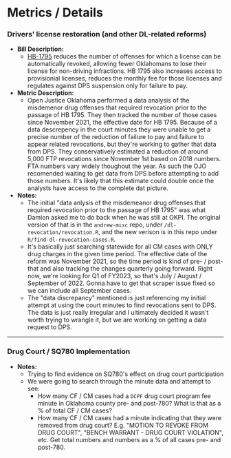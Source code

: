 # Metrics / Details

### Drivers' license restoration (and other DL-related reforms)
  * **Bill Description:** 
    * [HB-1795](http://webserver1.lsb.state.ok.us/cf_pdf/2021-22%20int/hb/HB1795%20int.pdf) reduces the number of offenses for which a license can be automatically revoked, allowing fewer Oklahomans to lose their license for non-driving infractions. HB 1795 also increases access to provisionial licenses, reduces the monthly fee for those licenses and regulates against DPS suspension only for failure to pay.
  * **Metric Description:** 
    * Open Justice Oklahoma performed a data analysis of the misdemenor drug offenses that required revocation prior to the passage of HB 1795. They then tracked the number of those cases since November 2021, the effective date for HB 1795. Because of a data descrepency in the court minutes they were unable to get a precise number of the reduction of failure to pay and failure to appear related revocations, but they're working to gather that data from DPS. They conservatively estimated a reduction of around 5,000 FTP revocations since November 1st based on 2018 numbers. FTA numbers vary widely thoughout the year. As such the OJO recomended waiting to get data from DPS before attempting to add those numbers. It's likely that this estimate could double once the analysts have access to the complete dat picture.  
  * **Notes:** 
    * The initial "data anlysis of the misdemeanor drug offenses that required revocation prior to the passage of HB 1795" was what Damion asked me to do back when he was still at OKPI. The original version of that is in the `andrew-misc` repo, under `/dl-revocation/revocation.R`, and the new verison is in this repo under `R/find-dl-revocation-cases.R`.  
    * It's basically just searching statewide for all CM cases with ONLY drug charges in the given time period. The effective date of the reform was November 2021, so the time period is kind of pre- / post-that and also tracking the changes quarterly going forward. Right now, we're looking for Q1 of FY2023, so that's July / August / September of 2022. Gonna have to get that scraper issue fixed so we can include all September cases.  
    * The "data discrepancy" mentioned is just referencing my initial attempt at using the court minutes to find revocations sent to DPS. The data is just really irregular and I ultimately decided it wasn't worth trying to wrangle it, but we are working on getting a data request to DPS.

---

### Drug Court / SQ780 Implementation
 * **Notes:**
   * Trying to find evidence on SQ780's effect on drug court participation
   * We were going to search through the minute data and attempt to see:
     * How many CF / CM cases had a `DCPF` drug court program fee minute in Oklahoma county pre- and post-780? What is that as a % of total CF / CM cases?
     * How many CF / CM cases had a minute indicating that they were removed from drug court? E.g. "MOTION TO REVOKE FROM DRUG COURT", "BENCH WARRANT - DRUG COURT VIOLATION", etc. Get total numbers and numbers as a % of all cases pre- and post-780.
